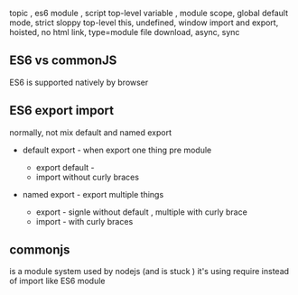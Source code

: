 


topic               , es6 module ,  script
top-level variable , module scope, global
default mode,       strict          sloppy
top-level this,     undefined,      window
import and export,  hoisted,        no
html link,          type=module
file download,      async,          sync
## ES6 vs commonJS
ES6 is supported natively by browser


## ES6 export import

normally, not mix default and named export

* default export - when export one thing pre module
  * export default -
  * import without curly braces
  
* named export - export multiple things
  * export - signle without default  , multiple with curly brace
  * import - with curly braces


## commonjs
is a module system used by nodejs (and is stuck )
it's using require instead of import like ES6 module



